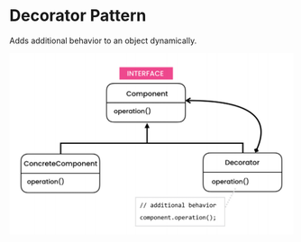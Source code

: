 # Decorator Pattern

Adds additional behavior to an object dynamically.

![Decorator](../../../UML/Structural/Decorator.PNG)
